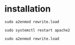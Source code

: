 # installation

```
sudo a2enmod rewrite.load

sudo systemctl restart apache2

sudo a2enmod rewrite.load

```

